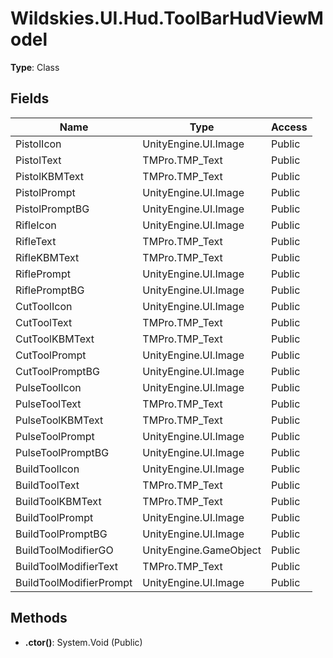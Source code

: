 ﻿# Wildskies.UI.Hud.ToolBarHudViewModel

**Type**: Class

## Fields

| Name | Type | Access |
|------|------|--------|
| PistolIcon | UnityEngine.UI.Image | Public |
| PistolText | TMPro.TMP_Text | Public |
| PistolKBMText | TMPro.TMP_Text | Public |
| PistolPrompt | UnityEngine.UI.Image | Public |
| PistolPromptBG | UnityEngine.UI.Image | Public |
| RifleIcon | UnityEngine.UI.Image | Public |
| RifleText | TMPro.TMP_Text | Public |
| RifleKBMText | TMPro.TMP_Text | Public |
| RiflePrompt | UnityEngine.UI.Image | Public |
| RiflePromptBG | UnityEngine.UI.Image | Public |
| CutToolIcon | UnityEngine.UI.Image | Public |
| CutToolText | TMPro.TMP_Text | Public |
| CutToolKBMText | TMPro.TMP_Text | Public |
| CutToolPrompt | UnityEngine.UI.Image | Public |
| CutToolPromptBG | UnityEngine.UI.Image | Public |
| PulseToolIcon | UnityEngine.UI.Image | Public |
| PulseToolText | TMPro.TMP_Text | Public |
| PulseToolKBMText | TMPro.TMP_Text | Public |
| PulseToolPrompt | UnityEngine.UI.Image | Public |
| PulseToolPromptBG | UnityEngine.UI.Image | Public |
| BuildToolIcon | UnityEngine.UI.Image | Public |
| BuildToolText | TMPro.TMP_Text | Public |
| BuildToolKBMText | TMPro.TMP_Text | Public |
| BuildToolPrompt | UnityEngine.UI.Image | Public |
| BuildToolPromptBG | UnityEngine.UI.Image | Public |
| BuildToolModifierGO | UnityEngine.GameObject | Public |
| BuildToolModifierText | TMPro.TMP_Text | Public |
| BuildToolModifierPrompt | UnityEngine.UI.Image | Public |

## Methods

- **.ctor()**: System.Void (Public)

